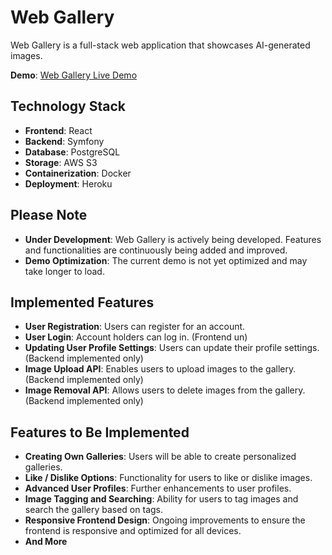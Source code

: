 # Web Gallery

Web Gallery is a full-stack web application that showcases AI-generated images.

**Demo**: [Web Gallery Live Demo](https://web-gallery-frontend-f288ab32f87b.herokuapp.com)

## Technology Stack

- **Frontend**: React
- **Backend**: Symfony
- **Database**: PostgreSQL
- **Storage**: AWS S3
- **Containerization**: Docker
- **Deployment**: Heroku

## Please Note

- **Under Development**: Web Gallery is actively being developed. Features and functionalities are continuously being added and improved.
- **Demo Optimization**: The current demo is not yet optimized and may take longer to load.

## Implemented Features

- **User Registration**: Users can register for an account.
- **User Login**: Account holders can log in. (Frontend un)
- **Updating User Profile Settings**: Users can update their profile settings. (Backend implemented only)
- **Image Upload API**: Enables users to upload images to the gallery. (Backend implemented only)
- **Image Removal API**: Allows users to delete images from the gallery. (Backend implemented only)


## Features to Be Implemented

- **Creating Own Galleries**: Users will be able to create personalized galleries.
- **Like / Dislike Options**: Functionality for users to like or dislike images.
- **Advanced User Profiles**: Further enhancements to user profiles.
- **Image Tagging and Searching**: Ability for users to tag images and search the gallery based on tags.
- **Responsive Frontend Design**: Ongoing improvements to ensure the frontend is responsive and optimized for all devices.
- **And More**
